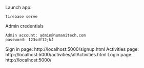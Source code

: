Launch app:

```
firebase serve
```
Admin credentials
```
Admin account: admin@humanitech.com
password: 123sdf12;kJ
```

Sign in page: http://localhost:5000/signup.html
Activities page: http://localhost:5000/activities/allActivities.html
Login page: http://localhost:5000/
